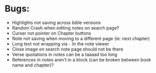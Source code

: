 # Bugs:
- Highlights not saving across bible versions
- Random Crash when editing notes on search page?
- Curser not pointer on Chapter buttons
- Note not saving when moving to a different page (ie: next chapter)
- Long text not wrapping via `-` In the note viewer
- Close image on search note page should not be there
- Verse quotations in notes can be a taaaad too long
- References in notes aren't in a block (can be broken between book name and chapter)?
